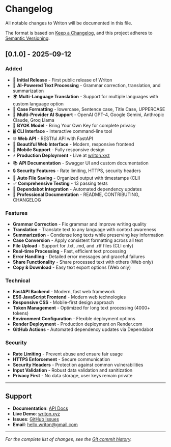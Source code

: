 # Changelog

All notable changes to Writon will be documented in this file.

The format is based on [Keep a Changelog](https://keepachangelog.com/en/1.0.0/),
and this project adheres to [Semantic Versioning](https://semver.org/spec/v2.0.0.html).

## [0.1.0] - 2025-09-12

### Added
- 🎉 **Initial Release** - First public release of Writon
- 🧠 **AI-Powered Text Processing** - Grammar correction, translation, and summarization
- 🌍 **Multi-Language Translation** - Support for multiple languages with custom language option
- 📝 **Case Formatting** - lowercase, Sentence case, Title Case, UPPERCASE
- 🔄 **Multi-Provider AI Support** - OpenAI GPT-4, Google Gemini, Anthropic Claude, Groq Llama
- 🔑 **BYOK Model** - Bring Your Own Key for complete privacy
- 🖥️ **CLI Interface** - Interactive command-line tool
- 🌐 **Web API** - RESTful API with FastAPI
- 🎨 **Beautiful Web Interface** - Modern, responsive frontend
- 📱 **Mobile Support** - Fully responsive design
- ⚡ **Production Deployment** - Live at [writon.xyz](https://www.writon.xyz)
- 📚 **API Documentation** - Swagger UI and custom documentation
- 🔒 **Security Features** - Rate limiting, HTTPS, security headers
- 💾 **Auto File Saving** - Organized output with timestamps (CLI)
- ✅ **Comprehensive Testing** - 13 passing tests
- 🤖 **Dependabot Integration** - Automated dependency updates
- 📖 **Professional Documentation** - README, CONTRIBUTING, CHANGELOG

### Features
- **Grammar Correction** - Fix grammar and improve writing quality
- **Translation** - Translate text to any language with context awareness
- **Summarization** - Condense long texts while preserving key information
- **Case Conversion** - Apply consistent formatting across all text
- **File Upload** - Support for .txt, .md, and .rtf files (CLI only)
- **Real-time Processing** - Fast, efficient text processing
- **Error Handling** - Detailed error messages and graceful failures
- **Share Functionality** - Share processed text with others (Web only)
- **Copy & Download** - Easy text export options (Web only)

### Technical
- **FastAPI Backend** - Modern, fast web framework
- **ES6 JavaScript Frontend** - Modern web technologies
- **Responsive CSS** - Mobile-first design approach
- **Token Management** - Optimized for long text processing (4000+ tokens)
- **Environment Configuration** - Flexible deployment options
- **Render Deployment** - Production deployment on Render.com
- **GitHub Actions** - Automated dependency updates via Dependabot

### Security
- **Rate Limiting** - Prevent abuse and ensure fair usage
- **HTTPS Enforcement** - Secure communication
- **Security Headers** - Protection against common vulnerabilities
- **Input Validation** - Robust data validation and sanitization
- **Privacy First** - No data storage, user keys remain private

---

## Support

- **Documentation**: [API Docs](https://www.writon.xyz/api-docs.html)
- **Live Demo**: [writon.xyz](https://www.writon.xyz)
- **Issues**: [GitHub Issues](https://github.com/writon-xyz/writon/issues)
- **Email**: hello.writon@gmail.com

---

*For the complete list of changes, see the [Git commit history](https://github.com/writon-xyz/writon/commits/main).*
